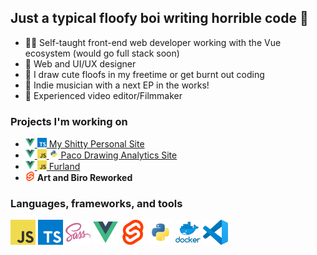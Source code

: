 ## Just a typical floofy boi writing horrible code 🦊

- 👨‍💻 Self-taught front-end web developer working with the Vue ecosystem (would go full stack soon)
- 📲 Web and UI/UX designer
- 🦊 I draw cute floofs in my freetime or get burnt out coding
- 🎵 Indie musician with a next EP in the works!
- 🎥 Experienced video editor/Filmmaker

### Projects I'm working on
- <a href="https://www.github.com/skepfusky/skepfusky.net"><img height="15" src="https://raw.githubusercontent.com/github/explore/main/topics/vue/vue.png"> <img height="15" src="https://raw.githubusercontent.com/github/explore/main/topics/typescript/typescript.png"> My Shitty Personal Site</a>
- <a href="https://www.github.com/skepfusky/pandapaco-art-statistics"><img height="15" src="https://raw.githubusercontent.com/github/explore/main/topics/vue/vue.png"> <img height="15" src="https://raw.githubusercontent.com/github/explore/main/topics/javascript/javascript.png"> <img height="15" src="https://raw.githubusercontent.com/github/explore/main/topics/python/python.png"> Paco Drawing Analytics Site</a>
- <a href="https://www.github.com/skepfusky/furland"><img height="15" src="https://raw.githubusercontent.com/github/explore/main/topics/vue/vue.png"> <img height="15" src="https://raw.githubusercontent.com/github/explore/main/topics/javascript/javascript.png"> Furland</a>
- <img height="15" src="https://raw.githubusercontent.com/github/explore/main/topics/svelte/svelte.png"> **Art and Biro Reworked**

### Languages, frameworks, and tools

<code><img height="40" src="https://raw.githubusercontent.com/github/explore/main/topics/javascript/javascript.png"></code>
<code><img height="40" src="https://raw.githubusercontent.com/github/explore/main/topics/typescript/typescript.png"></code>
<code><img height="40" src="https://raw.githubusercontent.com/github/explore/main/topics/sass/sass.png"></code>
<code><img height="40" src="https://raw.githubusercontent.com/github/explore/main/topics/vue/vue.png"></code>
<code><img height="40" src="https://raw.githubusercontent.com/github/explore/main/topics/svelte/svelte.png"></code>
<code><img height="40" src="https://raw.githubusercontent.com/github/explore/main/topics/python/python.png"></code>
<code><img height="40" src="https://raw.githubusercontent.com/github/explore/main/topics/docker/docker.png"></code>
<code><img height="40" src="https://raw.githubusercontent.com/github/explore/main/topics/visual-studio-code/visual-studio-code.png"></code>
